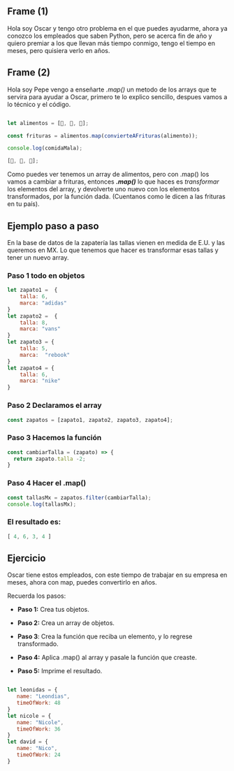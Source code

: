 ## Frame (1)

Hola soy Oscar y tengo otro problema en el que puedes ayudarme, ahora ya conozco los empleados que saben Python, pero se acerca fin de año y quiero premiar a los que llevan más tiempo conmigo, tengo el tiempo en meses, pero quisiera verlo en años.

## Frame (2)

Hola soy Pepe vengo a enseñarte *.map()* un metodo de los arrays que te servira para ayudar a Oscar, primero te lo explico sencillo, despues vamos a lo técnico y el código.

```js

let alimentos = [🥔, 🌽, 🧀];

const frituras = alimentos.map(convierteAFrituras(alimento));

console.log(comidaMala);

[🍟, 🍿, 🍕];

```

Como puedes ver tenemos un array de alimentos, pero con .map() los vamos a cambiar a frituras, entonces ***.map()*** lo que haces es *transformar* los elementos del array, y devolverte uno nuevo con los elementos transformados, por la función dada.
(Cuentanos como le dicen a las frituras en tu país).

## Ejemplo paso a paso

En la base de datos de la zapatería las tallas vienen en medida de E.U. y las queremos en MX. Lo que tenemos que hacer es transformar esas tallas y tener un nuevo array.
### Paso 1 todo en objetos

```javascript
let zapato1 =  {
    talla: 6,
    marca: "adidas"
}
let zapato2 =  {
    talla: 8,
    marca: "vans"
}
let zapato3 = {
    talla: 5,
    marca:  "rebook"
}
let zapato4 = {
    talla: 6,
    marca: "nike"
}
```

### Paso 2 Declaramos el array

```javascript
const zapatos = [zapato1, zapato2, zapato3, zapato4];
```

### Paso 3  Hacemos la  función

```javascript
const cambiarTalla = (zapato) => {
  return zapato.talla -2;
}
```

### Paso 4 Hacer el .map()

```javascript
const tallasMx = zapatos.filter(cambiarTalla);
console.log(tallasMx);
```
### El resultado es:
```javascript 
[ 4, 6, 3, 4 ]
```

## Ejercicio

Oscar tiene estos empleados, con este tiempo de trabajar en su empresa en meses, ahora con map, puedes convertirlo en años.

Recuerda los pasos:

- **Paso 1:** Crea tus objetos.

- **Paso 2:** Crea un array de objetos.

- **Paso 3**: Crea la función que reciba un elemento, y lo regrese transformado.

- **Paso 4:** Aplica .map() al array y pasale la función que creaste.

- **Paso 5:** Imprime el resultado.

 ```javascript

let leonidas = {
    name: "Leondias",
    timeOfWork: 48
}
let nicole = {
    name: "Nicole",
    timeOfWork: 36
}
let david = {
    name: "Nico",
    timeOfWork: 24
}

 ```